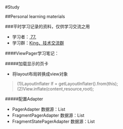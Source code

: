 #Study

##Personal learning materials

###平时学习记录的资料，仅供学习交流之用
* 学习者：[  77.](http://wpa.qq.com/msgrd?v=3&uin=951203598&site=qq&menu=yes "点击这里联系作者")<br>
* 学习群：[King、技术交流群](http://shang.qq.com/wpa/qunwpa?idkey=a1488cba8fc51aaa456a82105afafa34276957bd41337abcd0e593a098d9c56a "点击加群")<br>

####ViewPager学习笔记：

#####加载显示的页卡
* 将layout布局转换成view对象<br>

>(1)LayoutInflater lf = getLayoutInflater().from(this);<br>
>(2)View.inflate(content,resource,root);<br>

#####配置Adapter
* PagerAdapter 数据源：List<View>
* FragmentPagerAdapter 数据源：List<Fragment>
* FragmentStatePagerAdapter 数据源：List<Fragment>
